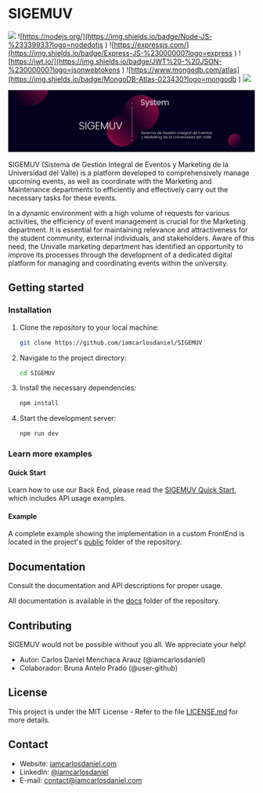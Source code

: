 # SIGEMUV

![](https://img.shields.io/badge/JavaScript-%20JS-%23F7DF1E?logo=javascript
)
![https://nodejs.org/](https://img.shields.io/badge/Node-JS-%23339933?logo=nodedotjs
)
![https://expressjs.com/](https://img.shields.io/badge/Express-JS-%23000000?logo=express
)
![https://jwt.io/](https://img.shields.io/badge/JWT%20-%20JSON-%23000000?logo=jsonwebtokens
)
![https://www.mongodb.com/atlas](https://img.shields.io/badge/MongoDB-Atlas-023430?logo=mongodb
)
![](https://img.shields.io/badge/Release%20-%20v1.0.2-%23007EC6
)

![](docs/assets/banner.png)

SIGEMUV (Sistema de Gestión Integral de Eventos y Marketing de la Universidad del Valle) is a platform developed to comprehensively manage upcoming events, as well as coordinate with the Marketing and Maintenance departments to efficiently and effectively carry out the necessary tasks for these events.

In a dynamic environment with a high volume of requests for various activities, the efficiency of event management is crucial for the Marketing department. It is essential for maintaining relevance and attractiveness for the student community, external individuals, and stakeholders. Aware of this need, the Univalle marketing department has identified an opportunity to improve its processes through the development of a dedicated digital platform for managing and coordinating events within the university.

## Getting started
### Installation

1. Clone the repository to your local machine:

   ```sh
   git clone https://github.com/iamcarlosdaniel/SIGEMUV
   ```

2. Navigate to the project directory:

   ```sh
   cd SIGEMUV
   ```

3. Install the necessary dependencies:

   ```sh
   npm install
   ```

4. Start the development server:

   ```sh
   npm run dev
   ```

### Learn more examples
#### Quick Start

Learn how to use our Back End, please read the [SIGEMUV Quick Start](), which includes API usage examples.

#### Example

A complete example showing the implementation in a custom FrontEnd is located in the project's [public]() folder of the repository.

## Documentation

Consult the documentation and API descriptions for proper usage.

All documentation is available in the [docs]() folder of the repository.


## Contributing

SIGEMUV would not be possible without you all. We appreciate your help!

- Autor: Carlos Daniel Menchaca Arauz (@iamcarlosdaniel)
- Colaborador: Bruna Antelo Prado (@user-github)

## License

This project is under the MIT License - Refer to the file [LICENSE.md](LICENSE.md) for more details.

## Contact

- Website: [iamcarlosdaniel.com](www.iamcarlosdaniel.com)
- LinkedIn: [@iamcarlosdaniel](www.linkedin.com/in/iamcarlosdaniel)
- E-mail: contact@iamcarlosdaniel.com

